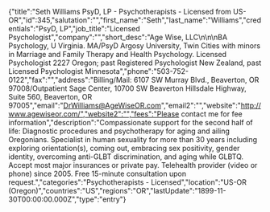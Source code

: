 {"title":"Seth Williams PsyD, LP - Psychotherapists - Licensed from US-OR","id":345,"salutation":"","first_name":"Seth","last_name":"Williams","credentials":"PsyD, LP","job_title":"Licensed Psychologist","company":"","short_desc":"Age Wise, LLC\n\n\nBA Psychology, U Virginia. MA/PsyD Argosy University, Twin Cities with minors in Marriage and Family Therapy and Health Psychology. Licensed Psychologist 2227 Oregon; past Registered Psychologist New Zealand, past Licensed Psychologist Minnesota","phone":"503-752-0122","fax":"","address":"Billing/Mail: 6107 SW Murray Blvd., Beaverton, OR 97008/Outpatient Sage Center, 10700 SW Beaverton Hillsdale Highway, Suite 560, Beaverton, OR 97005","email":"DrWilliams@AgeWiseOR.com","email2":"","website":"http://www.agewiseor.com/","website2":"","fees":"Please contact me for fee information","description":"Compassionate support for the second half of life: Diagnostic procedures and psychotherapy for aging and ailing Oregonians. Specialist in human sexuality for more than 30 years including exploring orientation(s), coming out, embracing sex positivity, gender identity, overcoming anti-GLBT discrimination, and aging while GLBTQ. Accept most major insurances or private pay. Telehealth provider (video or phone) since 2005. Free 15-minute consultation upon request.","categories":"Psychotherapists - Licensed","location":"US-OR (Oregon)","countries":"US","regions":"OR","lastUpdate":"1899-11-30T00:00:00.000Z","type":"entry"}
